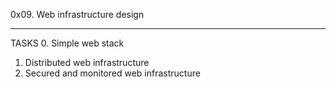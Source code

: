0x09. Web infrastructure design
_________________________________________________
TASKS
0. Simple web stack
1. Distributed web infrastructure
2. Secured and monitored web infrastructure

